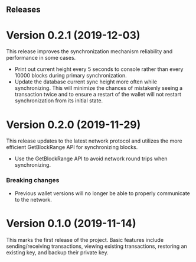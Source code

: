 ## Releases

# Version 0.2.1 (2019-12-03)

This release improves the synchronization mechanism reliability and performance
in some cases.

- Print out current height every 5 seconds to console rather than every 10000
  blocks during primary synchronization.
- Update the database current sync height more often while synchronizing. This
  will minimize the chances of mistakenly seeing a transaction twice and to
  ensure a restart of the wallet will not restart synchronization from its
  initial state.

# Version 0.2.0 (2019-11-29)

This release updates to the latest network protocol and utilizes the more
efficient GetBlockRange API for synchronizing blocks.

- Use the GetBlockRange API to avoid network round trips when synchronizing.

### Breaking changes

- Previous wallet versions will no longer be able to properly communicate to the
  network.

# Version 0.1.0 (2019-11-14)

This marks the first release of the project. Basic features include
sending/receiving transactions, viewing existing transactions, restoring an
existing key, and backup their private key.
